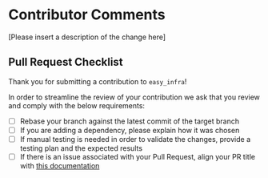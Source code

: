 # Contributor Comments

[Please insert a description of the change here]

## Pull Request Checklist

Thank you for submitting a contribution to `easy_infra`!

In order to streamline the review of your contribution we ask that you review and comply with the below requirements:

- [ ] Rebase your branch against the latest commit of the target branch
- [ ] If you are adding a dependency, please explain how it was chosen
- [ ] If manual testing is needed in order to validate the changes, provide a testing plan and the expected results
- [ ] If there is an issue associated with your Pull Request, align your PR
  title with [this documentation](https://docs.github.com/en/issues/tracking-your-work-with-issues/linking-a-pull-request-to-an-issue)
